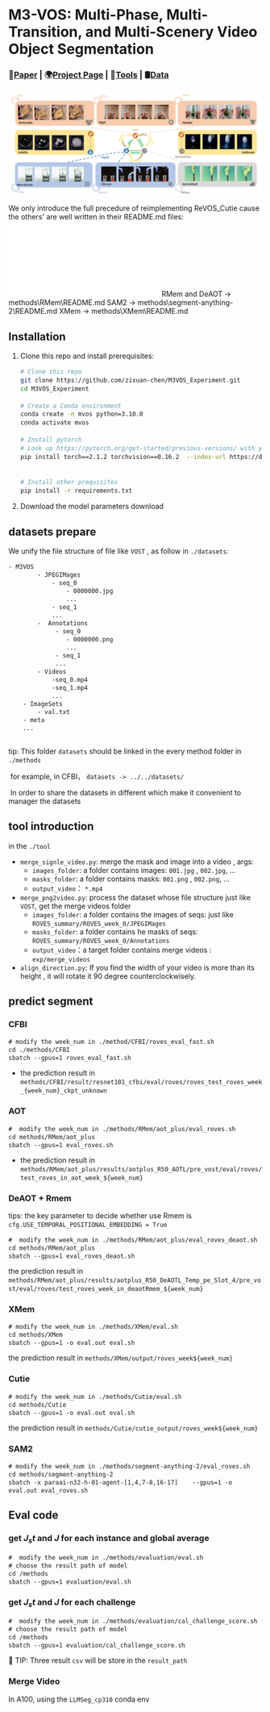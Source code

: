 # M3-VOS: Multi-Phase, Multi-Transition, and Multi-Scenery Video Object Segmentation
### 📝[Paper](https://arxiv.org/abs/2412.13803) | 🌍[Project Page](https://zixuan-chen.github.io/M-cube-VOS.github.io/) | 🤗[Tools](https://github.com/Lijiaxin0111/SemiAuto-Multi-Level-Annotation-Tool) | 🛢️[Data](https://drive.google.com/drive/folders/1qNSvE6dpkCHSs_8eZRo6vruLScCHl7oI?usp=sharing)

![alt text](./assets/teaser.png)

We only introduce the full precedure of reimplementing ReVOS_Cutie cause the others' are well written in their README.md files:
![Cutie-base](methods\Cutie\README.md)
RMem and DeAOT -> methods\RMem\README.md
SAM2 -> methods\segment-anything-2\README.md
XMem -> methods\XMem\README.md

## Installation

1. Clone this repo and install prerequisites:

    ```bash
    # Clone this repo
    git clone https://github.com/zixuan-chen/M3VOS_Experiment.git
    cd M3VOS_Experiment
    
    # Create a Conda environment
    conda create -n mvos python=3.10.0
    conda activate mvos
    
    # Install pytorch
    # Look up https://pytorch.org/get-started/previous-versions/ with your cuda version for a correct command
    pip install torch==2.1.2 torchvision==0.16.2  --index-url https://download.pytorch.org/whl/cu121

    
    # Install other prequisites
    pip install -r requirements.txt
    ```
2. Download the model parameters
   download
## datasets prepare 

We unify the file structure of file like `VOST` , as follow in `./datasets`:

```
- M3VOS
    	- JPEGIMages
      		- seq_0
        		- 0000000.jpg
        		...
      		- seq_1
      		...
    	-  Annotations
     		 - seq_0
        		- 0000000.png
       	 	    ...
      		 - seq_1
      		 ...
    	- Videos
      		-seq_0.mp4
      		-seq_1.mp4
    		...
	- ImageSets
		- val.txt
	- meta
	...
        
```

tip: This folder `datasets` should be linked in the every method folder in  `./methods` 

​	for example, in CFBI， `datasets -> ../../datasets/`

​	In order to share the datasets in different which make it convenient to manager the datasets



## tool introduction

in the `./tool`

- `merge_signle_video.py`:  merge the mask and image into a video  , args:
  - `images_folder`:  a folder contains images: `001.jpg`  , `002.jpg`, ...
  - `masks_folder`:  a folder contains masks: `001.png`  , `002.png`, ...
  - `output_video`： `*.mp4`
- `merge_png2video.py`: process the dataset whose file structure just like `VOST`, get the merge videos folder
  - `images_folder`:  a folder contains the images of seqs:  just like `ROVES_summary/ROVES_week_0/JPEGIMages `
  - `masks_folder`:  a folder contains he masks of  seqs: `ROVES_summary/ROVES_week_0/Annotations`
  - `output_video`：a target folder contains  merge videos : `exp/merge_videos`
- `align_direction.py`: If you find the width of your video is more than its height , it will rotate it 90 degree  counterclockwisely.



## predict segment

### CFBI

```
# modify the week_num in ./method/CFBI/roves_eval_fast.sh
cd ./methods/CFBI
sbatch --gpus=1 roves_eval_fast.sh 
```

- the prediction result in `methods/CFBI/result/resnet101_cfbi/eval/roves/roves_test_roves_week_{week_num}_ckpt_unknown`



### AOT

```
#  modify the week_num in ./methods/RMem/aot_plus/eval_roves.sh
cd methods/RMem/aot_plus
sbatch --gpus=1 eval_roves.sh
```

- the prediction result in `methods/RMem/aot_plus/results/aotplus_R50_AOTL/pre_vost/eval/roves/test_roves_in_aot_week_${week_num}`



### DeAOT + Rmem

tips: the key parameter to decide whether use Rmem is `cfg.USE_TEMPORAL_POSITIONAL_EMBEDDING = True`

```
#  modify the week_num in ./methods/RMem/aot_plus/eval_roves_deaot.sh
cd methods/RMem/aot_plus
sbatch --gpus=1 eval_roves_deaot.sh
```

the prediction result in `methods/RMem/aot_plus/results/aotplus_R50_DeAOTL_Temp_pe_Slot_4/pre_vost/eval/roves/test_roves_week_in_deaotRmem_${week_num}`


### XMem
```
# modify the week_num in ./methods/XMem/eval.sh
cd methods/XMem
sbatch --gpus=1 -o eval.out eval.sh
```
the prediction result in `methods/XMem/output/roves_week${week_num}`

### Cutie
```
# modify the week_num in ./methods/Cutie/eval.sh
cd methods/Cutie
sbatch --gpus=1 -o eval.out eval.sh
```
the prediction result in `methods/Cutie/cutie_output/roves_week${week_num}`

### SAM2
```
# modify the week_num in ./methods/segment-anything-2/eval_roves.sh
cd methods/segment-anything-2
sbatch -x paraai-n32-h-01-agent-[1,4,7-8,16-17]    --gpus=1 -o eval.out eval_roves.sh
```

## Eval code

### get  $J_st$ and $J$ for each instance and global average

```
#  modify the week_num in ./methods/evaluation/eval.sh 
# choose the result path of model
cd /methods
sbatch --gpus=1 evaluation/eval.sh 
```



### get $J_st$ and $J$ for each challenge

```
#  modify the week_num in ./methods/evaluation/cal_challenge_score.sh 
# choose the result path of model
cd /methods
sbatch --gpus=1 evaluation/cal_challenge_score.sh 
```



:rocket: TIP: Three result `csv` will be store in the `result_path`


### Merge Video

In A100, using the `LLMSeg_cp310` conda env
